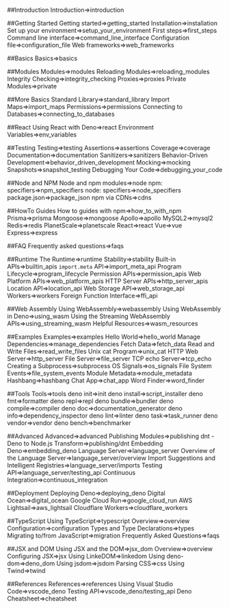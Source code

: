 ##Introduction
Introduction=>introduction

##Getting Started
Getting started=>getting_started
Installation=>installation
Set up your environment=>setup_your_environment
First steps=>first_steps
Command line interface=>command_line_interface
Configuration file=>configuration_file
Web frameworks=>web_frameworks

##Basics
Basics=>basics

##Modules
Modules=>modules
Reloading Modules=>reloading_modules
Integrity Checking=>integrity_checking
Proxies=>proxies
Private Modules=>private

##More Basics
Standard Library=>standard_library
Import Maps=>import_maps
Permissions=>permissions
Connecting to Databases=>connecting_to_databases

##React
Using React with Deno=>react
Environment Variables=>env_variables

##Testing
Testing=>testing
Assertions=>assertions
Coverage=>coverage
Documentation=>documentation
Sanitizers=>sanitizers
Behavior-Driven Development=>behavior_driven_development
Mocking=>mocking
Snapshots=>snapshot_testing
Debugging Your Code=>debugging_your_code

##Node and NPM
Node and npm modules=>node
npm: specifiers=>npm_specifiers
node: specifiers=>node_specifiers
package.json=>package_json
npm via CDNs=>cdns

##HowTo Guides
How to guides with npm=>how_to_with_npm
Prisma=>prisma
Mongoose=>mongoose
Apollo=>apollo
MySQL2=>mysql2
Redis=>redis
PlanetScale=>planetscale
React=>react
Vue=>vue
Express=>express

##FAQ
Frequently asked questions=>faqs

##Runtime
The Runtime=>runtime
Stability=>stability
Built-in APIs=>builtin_apis
`import.meta` API=>import_meta_api
Program Lifecycle=>program_lifecycle
Permission APIs=>permission_apis
Web Platform APIs=>web_platform_apis
HTTP Server APIs=>http_server_apis
Location API=>location_api
Web Storage API=>web_storage_api
Workers=>workers
Foreign Function Interface=>ffi_api

##Web Assembly
Using WebAssembly=>webassembly
Using WebAssembly in Deno=>using_wasm
Using the Streaming WebAssembly APIs=>using_streaming_wasm
Helpful Resources=>wasm_resources

##Examples
Examples=>examples
Hello World=>hello_world
Manage Dependencies=>manage_dependencies
Fetch Data=>fetch_data
Read and Write Files=>read_write_files
Unix cat Program=>unix_cat
HTTP Web Server=>http_server
File Server=>file_server
TCP echo Server=>tcp_echo
Creating a Subprocess=>subprocess
OS Signals=>os_signals
File System Events=>file_system_events
Module Metadata=>module_metadata
Hashbang=>hashbang
Chat App=>chat_app
Word Finder=>word_finder

##Tools
Tools=>tools
deno init=>init
deno install=>script_installer
deno fmt=>formatter
deno repl=>repl
deno bundle=>bundler
deno compile=>compiler
deno doc=>documentation_generator
deno info=>dependency_inspector
deno lint=>linter
deno task=>task_runner
deno vendor=>vendor
deno bench=>benchmarker

##Advanced
Advanced=>advanced
Publishing Modules=>publishing
dnt - Deno to Node.js Transform=>publishing/dnt
Embedding Deno=>embedding_deno
Language Server=>language_server
Overview of the Language Server=>language_server/overview
Import Suggestions and Intelligent Registries=>language_server/imports
Testing API=>language_server/testing_api
Continuous Integration=>continuous_integration

##Deployment
Deploying Deno=>deploying_deno
Digital Ocean=>digital_ocean
Google Cloud Run=>google_cloud_run
AWS Lightsail=>aws_lightsail
Cloudflare Workers=>cloudflare_workers

##TypeScript
Using TypeScript=>typescript
Overview=>overview
Configuration=>configuration
Types and Type Declarations=>types
Migrating to/from JavaScript=>migration
Frequently Asked Questions=>faqs

##JSX and DOM
Using JSX and the DOM=>jsx_dom
Overview=>overview
Configuring JSX=>jsx
Using LinkeDOM=>linkedom
Using deno-dom=>deno_dom
Using jsdom=>jsdom
Parsing CSS=>css
Using Twind=>twind

##References
References=>references
Using Visual Studio Code=>vscode_deno
Testing API=>vscode_deno/testing_api
Deno Cheatsheet=>cheatsheet